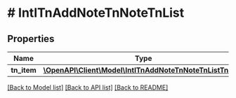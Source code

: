 # # IntlTnAddNoteTnNoteTnList

## Properties

Name | Type | Description | Notes
------------ | ------------- | ------------- | -------------
**tn_item** | [**\OpenAPI\Client\Model\IntlTnAddNoteTnNoteTnListTnItem**](IntlTnAddNoteTnNoteTnListTnItem.md) |  | [optional]

[[Back to Model list]](../../README.md#models) [[Back to API list]](../../README.md#endpoints) [[Back to README]](../../README.md)
